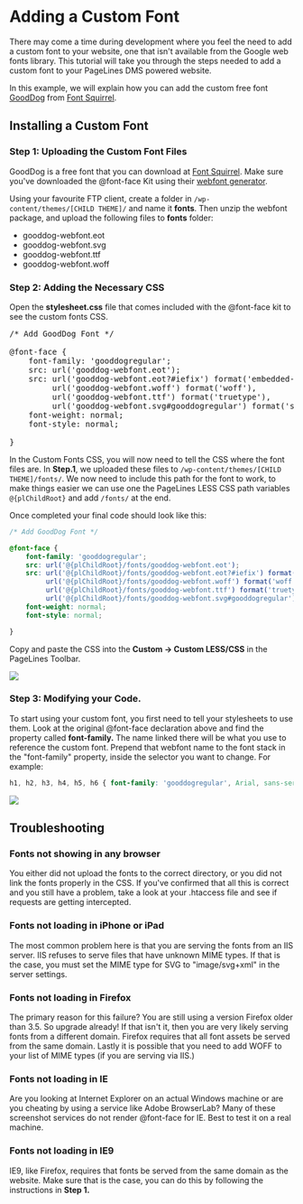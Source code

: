 # Adding a Custom Font #

There may come a time during development where you feel the need to add a custom font to your website, one that isn't available from the Google web fonts library. This tutorial will take you through the steps needed to add a custom font to your PageLines DMS powered website.

In this example, we will explain how you can add the custom free font [GoodDog](http://www.fontsquirrel.com/fonts/GoodDog) from [Font Squirrel](http://www.fontsquirrel.com/).

## Installing a Custom Font ##

### Step 1: Uploading the Custom Font Files ###

GoodDog is a free font that you can download at [Font Squirrel](http://www.fontsquirrel.com/). Make sure you've downloaded the @font-face Kit using their [webfont generator](http://www.fontsquirrel.com/tools/webfont-generator).

Using your favourite FTP client, create a folder in `/wp-content/themes/[CHILD THEME]/` and name it **fonts**. Then unzip the webfont package, and upload the following files to **fonts** folder:

* gooddog-webfont.eot
* gooddog-webfont.svg
* gooddog-webfont.ttf
* gooddog-webfont.woff

### Step 2: Adding the Necessary CSS ###

Open the **stylesheet.css** file that comes included with the @font-face kit to see the custom fonts CSS.

<pre class="lang-css">
/* Add GoodDog Font */

@font-face {
    font-family: 'gooddogregular';
    src: url('gooddog-webfont.eot');
    src: url('gooddog-webfont.eot?#iefix') format('embedded-opentype'),
         url('gooddog-webfont.woff') format('woff'),
         url('gooddog-webfont.ttf') format('truetype'),
         url('gooddog-webfont.svg#gooddogregular') format('svg');
    font-weight: normal;
    font-style: normal;

}
</pre>

In the Custom Fonts CSS, you will now need to tell the CSS where the font files are. In **Step.1**, we uploaded these files to `/wp-content/themes/[CHILD THEME]/fonts/`. We now need to include this path for the font to work, to make things easier we can use one the PageLines LESS CSS path variables `@{plChildRoot}` and add `/fonts/` at the end.

Once completed your final code should look like this:

~~~ .css
/* Add GoodDog Font */

@font-face {
    font-family: 'gooddogregular';
    src: url('@{plChildRoot}/fonts/gooddog-webfont.eot');
    src: url('@{plChildRoot}/fonts/gooddog-webfont.eot?#iefix') format('embedded-opentype'),
         url('@{plChildRoot}/fonts/gooddog-webfont.woff') format('woff'),
         url('@{plChildRoot}/fonts/gooddog-webfont.ttf') format('truetype'),
         url('@{plChildRoot}/fonts/gooddog-webfont.svg#gooddogregular') format('svg');
    font-weight: normal;
    font-style: normal;

}
~~~

Copy and paste the CSS into the **Custom &rarr; Custom LESS/CSS** in the PageLines Toolbar.

![](https://raw.github.com/pagelines/Docs/master/gh-pages-template/public/img/custom-font-code.jpg)

### Step 3: Modifying your Code. ###

To start using your custom font, you first need to tell your stylesheets to use them. Look at the original @font-face declaration above and find the property called **font-family.** The name linked there will be what you use to reference the custom font. Prepend that webfont name to the font stack in the "font-family" property, inside the selector you want to change. For example:

~~~ .css
h1, h2, h3, h4, h5, h6 { font-family: 'gooddogregular', Arial, sans-serif; }
~~~

![](https://raw.github.com/pagelines/Docs/master/gh-pages-template/public/img/custom-font-code2.jpg)

## Troubleshooting ##

### Fonts not showing in any browser ###

You either did not upload the fonts to the correct directory, or you did not link the fonts properly in the CSS. If you've confirmed that all this is correct and you still have a problem, take a look at your .htaccess file and see if requests are getting intercepted.

### Fonts not loading in iPhone or iPad ###
The most common problem here is that you are serving the fonts from an IIS server. IIS refuses to serve files that have unknown MIME types. If that is the case, you must set the MIME type for SVG to "image/svg+xml" in the server settings.

### Fonts not loading in Firefox ###
The primary reason for this failure? You are still using a version Firefox older than 3.5. So upgrade already! If that isn't it, then you are very likely serving fonts from a different domain. Firefox requires that all font assets be served from the same domain. Lastly it is possible that you need to add WOFF to your list of MIME types (if you are serving via IIS.)

### Fonts not loading in IE ###
Are you looking at Internet Explorer on an actual Windows machine or are you cheating by using a service like Adobe BrowserLab? Many of these screenshot services do not render @font-face for IE. Best to test it on a real machine.

### Fonts not loading in IE9 ###
IE9, like Firefox, requires that fonts be served from the same domain as the website. Make sure that is the case, you can do this by following the instructions in **Step 1.**

